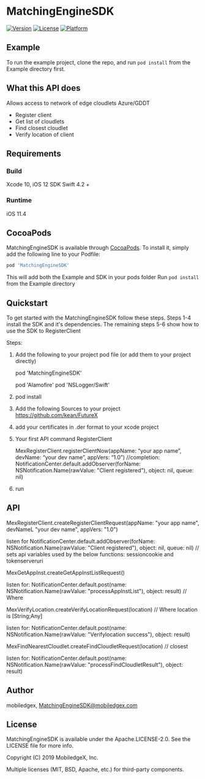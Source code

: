 # MatchingEngineSDK

[![Version](https://img.shields.io/cocoapods/v/MatchingEngineSDK.svg?style=flat)](https://cocoapods.org/pods/MatchingEngineSDK)
[![License](https://img.shields.io/cocoapods/l/MatchingEngineSDK.svg?style=flat)](https://cocoapods.org/pods/MatchingEngineSDK)
[![Platform](https://img.shields.io/cocoapods/p/MatchingEngineSDK.svg?style=flat)](https://cocoapods.org/pods/MatchingEngineSDK)

## Example

To run the example project, clone the repo, and run `pod install` from the Example directory first.

## What this API does
 Allows access to network of edge cloudlets Azure/GDDT
+ Register client
+ Get list of cloudlets
+ Find closest cloudlet
+ Verify location of client
 
## Requirements

### Build

Xcode 10, iOS 12 SDK
Swift 4.2 + 


### Runtime

iOS 11.4

## CocoaPods 

MatchingEngineSDK is available through [CocoaPods](https://cocoapods.org). 
To install it, simply add the following line to your Podfile:

```ruby
pod 'MatchingEngineSDK'
```

This will add both the Example and SDK in your pods folder
Run `pod install` from the Example directory
 

## Quickstart

To get started with the MatchingEngineSDK follow these steps. 
Steps 1-4 install the SDK and it's dependencies.
 The remaining steps 5-6 show how to use the SDK to RegisterClient


Steps:

1) Add the following to your project pod file (or add them  to your project directly)

	pod 'MatchingEngineSDK'

	pod 'Alamofire'
	pod 'NSLogger/Swift'

2) pod install


3) Add the following Sources to your project
	https://github.com/kean/FutureX

4) add your certificates in .der format to your xcode project


5) Your first API command RegisterClient

	MexRegisterClient.registerClientNow(appName: “your app name”, devName:  “your dev name”,  appVers: “1.0”)
	//completion: NotificationCenter.default.addObserver(forName: NSNotification.Name(rawValue: "Client registered"), object: nil, queue: nil)


6) run

## API

MexRegisterClient.createRegisterClientRequest(appName: "your app name", devNameL "your dev name", appVers: "1.0")

listen for  NotificationCenter.default.addObserver(forName: NSNotification.Name(rawValue: "Client registered"), object: nil, queue: nil)
// sets api variables used by the below functions: sessioncookie and tokenserveruri

MexGetAppInst.createGetAppInstListRequest()

listen for:  NotificationCenter.default.post(name: NSNotification.Name(rawValue: "processAppInstList"), object: result)   // Where 

MexVerifyLocation.createVerifyLocationRequest(location) // Where location is [String;Any]

listen for:   NotificationCenter.default.post(name: NSNotification.Name(rawValue: "Verifylocation success"), object: result)   

MexFindNearestCloudlet.createFindCloudletRequest(location)    // closest

listen for: NotificationCenter.default.post(name: NSNotification.Name(rawValue: "processFindCloudletResult"), object: result)  



## Author

mobiledgex, MatchingEngineSDK@mobiledgex.com

## License

MatchingEngineSDK is available under the Apache.LICENSE-2.0. See the LICENSE file for more info.

Copyright (C) 2019 MobiledgeX, Inc.

Multiple licenses (MIT, BSD, Apache, etc.) for third-party components.
